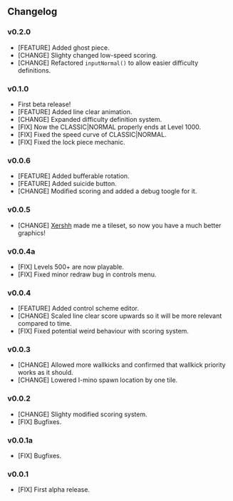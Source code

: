 ## Changelog

### v0.2.0
  * [FEATURE] Added ghost piece.
  * [CHANGE] Slighty changed low-speed scoring.
  * [CHANGE] Refactored `inputNormal()` to allow easier difficulty definitions.
  
### v0.1.0
  * First beta release!
  * [FEATURE] Added line clear animation.
  * [CHANGE] Expanded difficulty definition system.
  * [FIX] Now the CLASSIC|NORMAL properly ends at Level 1000.
  * [FIX] Fixed the speed curve of CLASSIC|NORMAL.
  * [FIX] Fixed the lock piece mechanic.

### v0.0.6
  * [FEATURE] Added bufferable rotation.
  * [FEATURE] Added suicide button.
  * [CHANGE] Modified scoring and added a debug toogle for it.

### v0.0.5
  * [CHANGE] [Xershh](http://steamcommunity.com/id/xershh/) made me a tileset, so now you have a much better graphics!

### v0.0.4a
  * [FIX] Levels 500+ are now playable.
  * [FIX] Fixed minor redraw bug in controls menu.

### v0.0.4
  * [FEATURE] Added control scheme editor.
  * [CHANGE] Scaled line clear score upwards so it will be more relevant compared to time.
  * [FIX] Fixed potential weird behaviour with scoring system.

### v0.0.3
  * [CHANGE] Allowed more wallkicks and confirmed that wallkick priority works as it should.
  * [CHANGE] Lowered I-mino spawn location by one tile.

### v0.0.2
  * [CHANGE] Slighty modified scoring system.
  * [FIX] Bugfixes.

### v0.0.1a
  * [FIX] Bugfixes.

### v0.0.1
  * [FIX] First alpha release.
